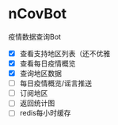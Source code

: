 # nCovBot
疫情数据查询Bot

- [x] 查看支持地区列表（还不优雅
- [x] 查看每日疫情概览
- [x] 查询地区数据
- [ ] 每日疫情概览/谣言推送
- [ ] 订阅地区
- [ ] 返回统计图
- [ ] redis每小时缓存
